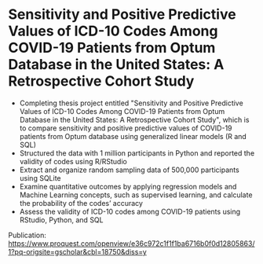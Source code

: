 # Sensitivity and Positive Predictive Values of ICD-10 Codes Among COVID-19 Patients from Optum Database in the United States: A Retrospective Cohort Study
- Completing thesis project entitled "Sensitivity and Positive Predictive Values of ICD-10 Codes Among COVID-19 Patients from Optum Database in the United States: A Retrospective Cohort Study", which is to compare sensitivity and positive predictive values of COVID-19 patients from Optum database using generalized linear models (R and SQL)
- Structured the data with 1 million participants in Python and reported the validity of codes using R/RStudio 
- Extract and organize random sampling data of 500,000 participants using SQLite 
- Examine quantitative outcomes by applying regression models and Machine Learning concepts, such as supervised learning, and calculate the probability of the codes’ accuracy 
- Assess the validity of ICD-10 codes among COVID-19 patients using RStudio, Python, and SQL

Publication: https://www.proquest.com/openview/e36c972c1f1f1ba6716b0f0d12805863/1?pq-origsite=gscholar&cbl=18750&diss=y
